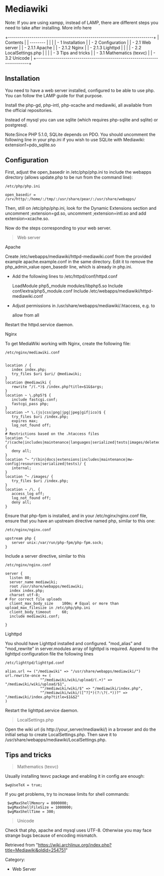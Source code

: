 Mediawiki
=========

Note: If you are using xampp, instead of LAMP, there are different steps
you need to take after installing. More info here

+--------------------------------------------------------------------------+
| Contents                                                                 |
| --------                                                                 |
|                                                                          |
| -   1 Installation                                                       |
| -   2 Configuration                                                      |
|     -   2.1 Web server                                                   |
|         -   2.1.1 Apache                                                 |
|         -   2.1.2 Nginx                                                  |
|         -   2.1.3 Lighttpd                                               |
|                                                                          |
|     -   2.2 LocalSettings.php                                            |
|                                                                          |
| -   3 Tips and tricks                                                    |
|     -   3.1 Mathematics (texvc)                                          |
|     -   3.2 Unicode                                                      |
+--------------------------------------------------------------------------+

Installation
------------

You need to have a web server installed, configured to be able to use
php. You can follow the LAMP guide for that purpose.

Install the php-gd, php-intl, php-xcache and mediawiki, all available
from the official repositories.

Instead of mysql you can use sqlite (which requires php-sqlite and
sqlite) or postgresql.

Note:Since PHP 5.1.0, SQLite depends on PDO. You should uncomment the
following line in your php.ini if you wish to use SQLite with Mediawiki:
extension1=pdo_sqlite.so

Configuration
-------------

First, adjust the open_basedir in /etc/php/php.ini to include the
webapps directory (allows update.php to be run from the command line):

    /etc/php/php.ini

    open_basedir = /srv/http/:/home/:/tmp/:/usr/share/pear/:/usr/share/webapps/

Then, still on /etc/php/php.ini, look for the Dynamic Extensions section
and uncomment ;extension=gd.so, uncomment ;extension=intl.so and add
extension=xcache.so.

Now do the steps corresponding to your web server.

> Web server

Apache

Create /etc/webapps/mediawiki/httpd-mediawiki.conf from the provided
example apache.example.conf in the same directory. Edit it to remove the
php_admin_value open_basedir line, which is already in php.ini.

-   Add the following lines to /etc/httpd/conf/httpd.conf

    LoadModule php5_module modules/libphp5.so
    Include conf/extra/php5_module.conf
    Include /etc/webapps/mediawiki/httpd-mediawiki.conf

-   Adjust permissions in /usr/share/webapps/mediawiki/.htaccess, e.g.
    to

    allow from all

Restart the httpd.service daemon.

Nginx

To get MediaWiki working with Nginx, create the following file:

    /etc/nginx/mediawiki.conf


    location / {
       index index.php;
       try_files $uri $uri/ @mediawiki;
    }
    location @mediawiki {
       rewrite ^/(.*)$ /index.php?title=$1&$args;
    }
    location ~ \.php5?$ {
       include fastcgi.conf;
       fastcgi_pass php;
    }
    location ~* \.(js|css|png|jpg|jpeg|gif|ico)$ {
       try_files $uri /index.php;
       expires max;
       log_not_found off;
    }
    # Restrictions based on the .htaccess files
    location ^~ ^/(cache|includes|maintenance|languages|serialized|tests|images/deleted)/ {
       deny all;
    }
    location ^~ ^/(bin|docs|extensions|includes|maintenance|mw-config|resources|serialized|tests)/ {
       internal;
    }
    location ^~ /images/ {
       try_files $uri /index.php;
    }
    location ~ /\. {
       access_log off;
       log_not_found off; 
       deny all;
    }

Ensure that php-fpm is installed, and in your /etc/nginx/nginx.conf
file, ensure that you have an upstream directive named php, similar to
this one:

    /etc/nginx/nginx.conf

    upstream php {
       server unix:/var/run/php-fpm/php-fpm.sock;
    }

Include a server directive, similar to this

    /etc/nginx/nginx.conf

    server {
      listen 80;
      server_name mediawiki;
      root /usr/share/webapps/mediawiki;
      index index.php;
      charset utf-8;
    # For correct file uploads
      client_max_body_size    100m; # Equal or more than upload_max_filesize in /etc/php/php.ini
      client_body_timeout     60;
      include mediawiki.conf;

    }

Lighttpd

You should have Lighttpd installed and configured. "mod_alias" and
"mod_rewrite" in server.modules array of lighttpd is required. Append to
the lighttpd configuration file the following lines

    /etc/lighttpd/lighttpd.conf

    alias.url += ("/mediawiki" => "/usr/share/webapps/mediawiki/")
    url.rewrite-once += (
                    "^/mediawiki/wiki/upload/(.+)" => "/mediawiki/wiki/upload/$1",
                    "^/mediawiki/wiki/$" => "/mediawiki/index.php",
                    "^/mediawiki/wiki/([^?]*)(?:\?(.*))?" => "/mediawiki/index.php?title=$1&$2"
    )

Restart the lighttpd.service daemon.

> LocalSettings.php

Open the wiki url (is http://your_server/mediawiki/) in a browser and do
the initial setup to create LocalSettings.php. Then save it to
/usr/share/webapps/mediawiki/LocalSettings.php.

Tips and tricks
---------------

> Mathematics (texvc)

Usually installing texvc package and enabling it in config are enough:

    $wgUseTeX = true;

If you get problems, try to increase limits for shell commands:

     $wgMaxShellMemory = 8000000;
     $wgMaxShellFileSize = 1000000;
     $wgMaxShellTime = 300;

> Unicode

Check that php, apache and mysql uses UTF-8. Otherwise you may face
strange bugs because of encoding mismatch.

Retrieved from
"https://wiki.archlinux.org/index.php?title=Mediawiki&oldid=254751"

Category:

-   Web Server

